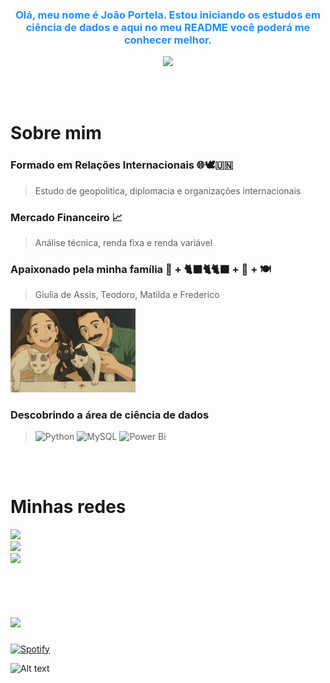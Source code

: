 <div align="center">
  <h3 style="color: #1e90ff">
    Olá, meu nome é João Portela. Estou iniciando os estudos em ciência de dados e aqui no meu README você poderá me conhecer melhor.
  </h3>
</div>

<p align="center">
  <img src="https://github.com/jpedromorlinportela/jpedromorlinportela/blob/c43e5e67be3b7bae2b8102ffc2ac004592bedec8/Rotating_earth_animated_transparent.gif" width="200px"/>
</p>    
<br>
<br>

# **Sobre mim**
### Formado em Relações Internacionais 🌐🕊️🇺🇳  
> Estudo de geopolitica, diplomacia e organizações internacionais

### Mercado Financeiro 📈  
> Análise técnica, renda fixa e renda variável

### Apaixonado pela minha família 👫 + 🐈‍⬛🐈🐈‍⬛ + 🧡 + 🍽️
> Giulia de Assis, Teodoro, Matilda e Frederico
  <img src="https://github.com/jpedromorlinportela/jpedromorlinportela/blob/7d04edca8a261ac8336a92637e7f06e184d79872/ChatGPT%20Image%2013%20de%20jun.%20de%202025%2C%2015_45_23.png" width="200px"/>
  
### Descobrindo a área de ciência de dados
> ![Python](https://img.shields.io/badge/python-3670A0?style=for-the-badge&logo=python&logoColor=ffdd54)
> ![MySQL](https://img.shields.io/badge/mysql-4479A1.svg?style=for-the-badge&logo=mysql&logoColor=white)
> ![Power Bi](https://img.shields.io/badge/power_bi-F2C811?style=for-the-badge&logo=powerbi&logoColor=black)
<br>
<br>

# **Minhas redes**

<a href="https://steamcommunity.com/id/pedroka1996/">
    <img src="https://img.shields.io/badge/Pedroka-black?style=social&logo=steam" />
   <br> 
  
<a href="https://www.linkedin.com/in/joaopedromorlinportela/">
    <img src="https://img.shields.io/badge/linkedin-%230077B5.svg?style=for-the-badge&logo=linkedin&logoColor=white" />
   <br>
<a href="https://www.instagram.com/jpedromorlin/">
    <img src="https://img.shields.io/badge/%20-black?style=social&logo=instagram" />
<br>
<br>
<br>

# <a href="https://open.spotify.com/user/jpedroseeli"> <img src="https://img.shields.io/badge/Meu_Spotify%20-black?style=social&logo=spotify" />


[![Spotify](https://novatorem-five-eta-38.vercel.app/api/spotify)](https://open.spotify.com/user/jpedroseelig) 

![Alt text](https://spotify-recently-played-readme.vercel.app/api?user=jpedroseelig&count=5)


